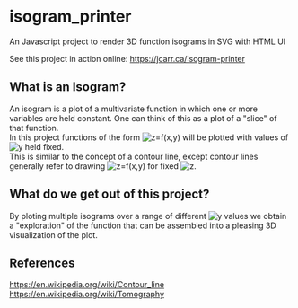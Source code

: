 # isogram_printer
An Javascript project to render 3D function isograms in SVG with HTML UI  

See this project in action online: https://jcarr.ca/isogram-printer

## What is an Isogram?
An isogram is a plot of a multivariate function in which one or more variables are held constant. One can think of this as a plot of a "slice" of that function.  
In this project functions of the form ![z=f(x,y)](https://render.githubusercontent.com/render/math?math=z%3Df%28x%2Cy%29) will be plotted with values of ![y](https://render.githubusercontent.com/render/math?math=y) held fixed.  
This is similar to the concept of a contour line, except contour lines generally refer to drawing ![z=f(x,y)](https://render.githubusercontent.com/render/math?math=z%3Df%28x%2Cy%29) for fixed ![z](https://render.githubusercontent.com/render/math?math=z).

## What do we get out of this project?
By ploting multiple isograms over a range of different ![y](https://render.githubusercontent.com/render/math?math=y) values we obtain a "exploration" of the function that can be assembled into a pleasing 3D visualization of the plot.

## References
https://en.wikipedia.org/wiki/Contour_line  
https://en.wikipedia.org/wiki/Tomography  
